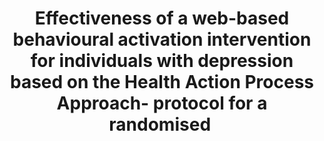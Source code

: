--- 
abstract: '' 
authors: 
 - LV Krämer
 -  C Mueller-Weinitschke
 -  T Zeiss
 -  H Baumeister
 -  admin
 -  ...
doi: '' 
featured: false 
publication: '*BMJ open*, NA' 
publication_short: '' 
publishDate: '2022-01-01' 
title: 'Effectiveness of a web-based behavioural activation intervention for individuals with depression based on the Health Action Process Approach- protocol for a randomised ' 
url_code: '' 
url_dataset: '' 
url_pdf: '' 
url_poster: '' 
url_project: '' 
url_slides: '' 
url_source: '' 
url_video: '' 
---